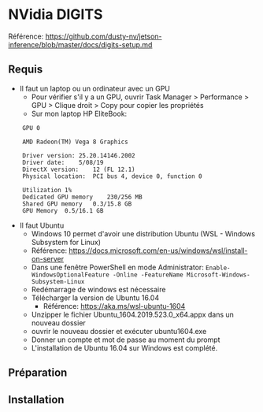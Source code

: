 # NVidia DIGITS
Référence: <https://github.com/dusty-nv/jetson-inference/blob/master/docs/digits-setup.md>

## Requis
* Il faut un laptop ou un ordinateur avec un GPU
  * Pour vérifier s'il y a un GPU, ouvrir Task Manager > Performance > GPU > Clique droit > Copy pour copier les propriétés
  * Sur mon laptop HP EliteBook: 
```
	GPU 0

	AMD Radeon(TM) Vega 8 Graphics

	Driver version:	25.20.14146.2002
	Driver date:	5/08/19
	DirectX version:	12 (FL 12.1)
	Physical location:	PCI bus 4, device 0, function 0

	Utilization	1%
	Dedicated GPU memory	230/256 MB
	Shared GPU memory	0.3/15.8 GB
	GPU Memory	0.5/16.1 GB
```

* Il faut Ubuntu
  * Windows 10 permet d'avoir une distribution Ubuntu (WSL - Windows Subsystem for Linux)
  * Référence: <https://docs.microsoft.com/en-us/windows/wsl/install-on-server>
  * Dans une fenêtre PowerShell en mode Administrator: 
  `Enable-WindowsOptionalFeature -Online -FeatureName Microsoft-Windows-Subsystem-Linux`
  * Redémarrage de windows est nécessaire
  * Télécharger la version de Ubuntu 16.04
    * Référence: <https://aka.ms/wsl-ubuntu-1604>
  * Unzipper le fichier Ubuntu_1604.2019.523.0_x64.appx dans un nouveau dossier
  * ouvrir le nouveau dossier et exécuter ubuntu1604.exe
  * Donner un compte et mot de passe au moment du prompt
  * L'installation de Ubuntu 16.04 sur Windows est complété. 
  
## Préparation

## Installation
